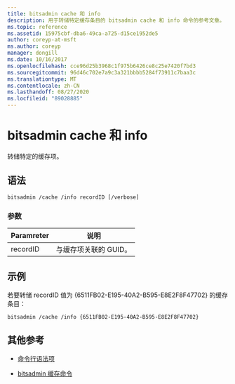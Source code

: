 ```yaml
---
title: bitsadmin cache 和 info
description: 用于转储特定缓存条目的 bitsadmin cache 和 info 命令的参考文章。
ms.topic: reference
ms.assetid: 15975cbf-dba6-49ca-a725-d15ce1952de5
author: coreyp-at-msft
ms.author: coreyp
manager: dongill
ms.date: 10/16/2017
ms.openlocfilehash: cce96d25b3968c1f975b6426ce8c25e7420f7bd3
ms.sourcegitcommit: 96d46c702e7a9c3a321bbbb5284f73911c7baa3c
ms.translationtype: MT
ms.contentlocale: zh-CN
ms.lasthandoff: 08/27/2020
ms.locfileid: "89028885"
---
```

# <a name="bitsadmin-cache-and-info"></a>bitsadmin cache 和 info

转储特定的缓存项。

## <a name="syntax"></a>语法

```
bitsadmin /cache /info recordID [/verbose]
```

### <a name="parameters"></a>参数

| Paramreter | 说明 |
| -------------- | -------------- |
| recordID | 与缓存项关联的 GUID。 |

## <a name="examples"></a>示例

若要转储 recordID 值为 {6511FB02-E195-40A2-B595-E8E2F8F47702} 的缓存条目：

```
bitsadmin /cache /info {6511FB02-E195-40A2-B595-E8E2F8F47702}
```

## <a name="additional-references"></a>其他参考

- [命令行语法项](command-line-syntax-key.md)

- [bitsadmin 缓存命令](bitsadmin-cache.md)
